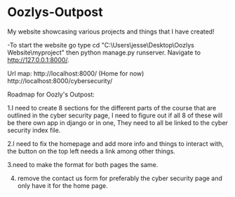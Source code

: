 # Oozlys-Outpost
My website showcasing various projects and things that I have created!


-To start the website go type cd "C:\Users\jesse\Desktop\Oozlys Website\myproject" then python manage.py runserver. Navigate to http://127.0.0.1:8000/.

Url map:
http://localhost:8000/ (Home for now)
http://localhost:8000/cybersecurity/

Roadmap for Oozly's Outpost:

1.I need to create 8 sections for the different parts of the course that are outlined in the cyber security page, I need to figure out if all 8 of these will be there own app in django or in one, They need to all be linked to the cyber security index file.

2.I need to fix the homepage and add more info and things to interact with, the button on the top left needs a link among other things. 

3.need to make the format for both pages the same.  

4. remove the contact us form for preferably the cyber security page and only have it for the home page.








